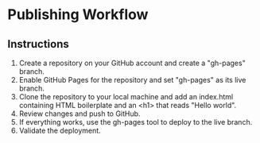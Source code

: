 # Publishing Workflow

## Instructions

1. Create a repository on your GitHub account and create a "gh-pages" branch.
2. Enable GitHub Pages for the repository and set "gh-pages" as its live branch.
3. Clone the repository to your local machine and add an index.html containing HTML boilerplate and an \<h1\> that reads "Hello world".
4. Review changes and push to GitHub.
5. If everything works, use the gh-pages tool to deploy to the live branch.
6. Validate the deployment.